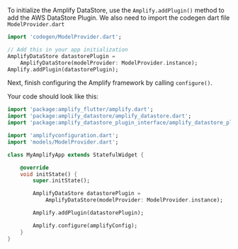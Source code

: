 To initialize the Amplify DataStore, use the `Amplify.addPlugin()` method to add the AWS DataStore Plugin. We also need to import the codegen dart file `ModelProvider.dart`

```dart
import 'codegen/ModelProvider.dart';

// Add this in your app initialization
AmplifyDataStore datastorePlugin =
    AmplifyDataStore(modelProvider: ModelProvider.instance);
Amplify.addPlugin(datastorePlugin);
```

Next, finish configuring the Amplify framework by calling `configure()`.

Your code should look like this:

```dart
import 'package:amplify_flutter/amplify.dart';
import 'package:amplify_datastore/amplify_datastore.dart';
import 'package:amplify_datastore_plugin_interface/amplify_datastore_plugin_interface.dart';

import 'amplifyconfiguration.dart';
import 'models/ModelProvider.dart';

class MyAmplifyApp extends StatefulWidget {

    @override
    void initState() {
        super.initState(); 

        AmplifyDataStore datastorePlugin =
            AmplifyDataStore(modelProvider: ModelProvider.instance);

        Amplify.addPlugin(datastorePlugin);

        Amplify.configure(amplifyConfig); 
    }
}
```

